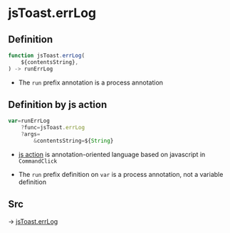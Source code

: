 # jsToast.errLog

## Definition

```js.js
function jsToast.errLog(
	${contentsString},
) -> runErrLog
```

- The `run` prefix annotation is a process annotation
## Definition by js action

```js.js
var=runErrLog
	?func=jsToast.errLog
	?args=
		&contentsString=${String}
```

- [js action](#) is annotation-oriented language based on javascript in `CommandClick`

- The `run` prefix definition on `var` is a process annotation, not a variable definition

## Src

-> [jsToast.errLog](https://github.com/puutaro/CommandClick/blob/master/app/src/main/java/com/puutaro/commandclick/fragment_lib/terminal_fragment/js_interface/JsToast.kt#L31)


